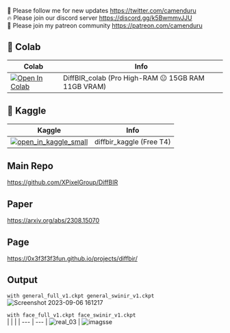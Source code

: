 🐣 Please follow me for new updates https://twitter.com/camenduru <br />
🔥 Please join our discord server https://discord.gg/k5BwmmvJJU <br />
🥳 Please join my patreon community https://patreon.com/camenduru <br />

## 🦒 Colab

| Colab | Info
| --- | --- |
[![Open In Colab](https://colab.research.google.com/assets/colab-badge.svg)](https://colab.research.google.com/github/camenduru/DiffBIR-colab/blob/main/DiffBIR_colab.ipynb) | DiffBIR_colab (Pro High-RAM 😐 15GB RAM 11GB VRAM)

## 🦆 Kaggle

| Kaggle | Info
| --- | --- |
[![open_in_kaggle_small](https://user-images.githubusercontent.com/54370274/228924833-17316feb-d0fe-4249-90ba-682930ba11e5.svg)](https://kaggle.com/camenduru/diffbir) | diffbir_kaggle (Free T4)


## Main Repo
https://github.com/XPixelGroup/DiffBIR

## Paper
https://arxiv.org/abs/2308.15070

## Page
https://0x3f3f3f3fun.github.io/projects/diffbir/

## Output

`with general_full_v1.ckpt general_swinir_v1.ckpt` <br />
![Screenshot 2023-09-06 161217](https://github.com/camenduru/DiffBIR-colab/assets/54370274/5291b63a-5511-4d1b-b369-265c94534eee) <br />

`with face_full_v1.ckpt face_swinir_v1.ckpt` <br />
|  |  |
| --- | --- |
![real_03](https://github.com/camenduru/DiffBIR-colab/assets/54370274/f9b3bf3d-28fe-4837-be5c-f5e44cad87ea) | ![imagsse](https://github.com/camenduru/DiffBIR-colab/assets/54370274/5fba8b39-51a0-47af-94d3-5a10ef1b0a9a) 
